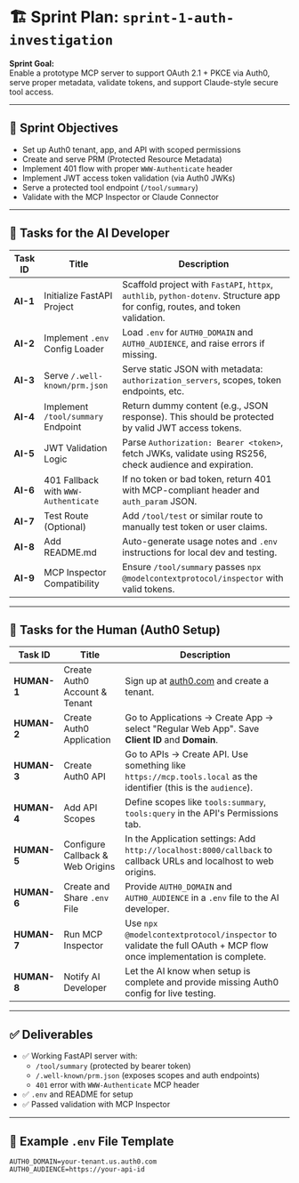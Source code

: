 # 🏗 Sprint Plan: `sprint-1-auth-investigation`

**Sprint Goal:**  
Enable a prototype MCP server to support OAuth 2.1 + PKCE via Auth0, serve proper metadata, validate tokens, and support Claude-style secure tool access.

---

## 🎯 Sprint Objectives

- Set up Auth0 tenant, app, and API with scoped permissions  
- Create and serve PRM (Protected Resource Metadata)  
- Implement 401 flow with proper `WWW-Authenticate` header  
- Implement JWT access token validation (via Auth0 JWKs)  
- Serve a protected tool endpoint (`/tool/summary`)  
- Validate with the MCP Inspector or Claude Connector

---

## 🤖 Tasks for the AI Developer

| Task ID | Title | Description |
|--------|-------|-------------|
| **AI-1** | Initialize FastAPI Project | Scaffold project with `FastAPI`, `httpx`, `authlib`, `python-dotenv`. Structure app for config, routes, and token validation. |
| **AI-2** | Implement `.env` Config Loader | Load `.env` for `AUTH0_DOMAIN` and `AUTH0_AUDIENCE`, and raise errors if missing. |
| **AI-3** | Serve `/.well-known/prm.json` | Serve static JSON with metadata: `authorization_servers`, scopes, token endpoints, etc. |
| **AI-4** | Implement `/tool/summary` Endpoint | Return dummy content (e.g., JSON response). This should be protected by valid JWT access tokens. |
| **AI-5** | JWT Validation Logic | Parse `Authorization: Bearer <token>`, fetch JWKs, validate using RS256, check audience and expiration. |
| **AI-6** | 401 Fallback with `WWW-Authenticate` | If no token or bad token, return 401 with MCP-compliant header and `auth_param` JSON. |
| **AI-7** | Test Route (Optional) | Add `/tool/test` or similar route to manually test token or user claims. |
| **AI-8** | Add README.md | Auto-generate usage notes and `.env` instructions for local dev and testing. |
| **AI-9** | MCP Inspector Compatibility | Ensure `/tool/summary` passes `npx @modelcontextprotocol/inspector` with valid tokens. |

---

## 🙋 Tasks for the Human (Auth0 Setup)

| Task ID | Title | Description |
|--------|-------|-------------|
| **HUMAN-1** | Create Auth0 Account & Tenant | Sign up at [auth0.com](https://auth0.com) and create a tenant. |
| **HUMAN-2** | Create Auth0 Application | Go to Applications → Create App → select "Regular Web App". Save **Client ID** and **Domain**. |
| **HUMAN-3** | Create Auth0 API | Go to APIs → Create API. Use something like `https://mcp.tools.local` as the identifier (this is the `audience`). |
| **HUMAN-4** | Add API Scopes | Define scopes like `tools:summary`, `tools:query` in the API's Permissions tab. |
| **HUMAN-5** | Configure Callback & Web Origins | In the Application settings: Add `http://localhost:8000/callback` to callback URLs and localhost to web origins. |
| **HUMAN-6** | Create and Share `.env` File | Provide `AUTH0_DOMAIN` and `AUTH0_AUDIENCE` in a `.env` file to the AI developer. |
| **HUMAN-7** | Run MCP Inspector | Use `npx @modelcontextprotocol/inspector` to validate the full OAuth + MCP flow once implementation is complete. |
| **HUMAN-8** | Notify AI Developer | Let the AI know when setup is complete and provide missing Auth0 config for live testing. |

---

## ✅ Deliverables

- ✅ Working FastAPI server with:
  - `/tool/summary` (protected by bearer token)
  - `/.well-known/prm.json` (exposes scopes and auth endpoints)
  - `401` error with `WWW-Authenticate` MCP header
- ✅ `.env` and README for setup
- ✅ Passed validation with MCP Inspector

---

## 🧾 Example `.env` File Template

```env
AUTH0_DOMAIN=your-tenant.us.auth0.com
AUTH0_AUDIENCE=https://your-api-id

